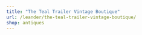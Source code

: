```yaml
---
title: "The Teal Trailer Vintage Boutique"
url: /leander/the-teal-trailer-vintage-boutique/
shop: antiques
---
```

